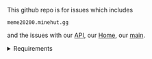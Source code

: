 
This github repo is for issues which includes
```
meme20200.minehut.gg
```
and the issues with our [API](https://api.git20200.gq), our [Home](https://home.git20200.gq), our [main](https://git20200.gq).
<details>
  <summary>Requirements</summary>
  <li>Github Account</li>
  <strong>And that's all you need to make a issue</strong>
</details>

